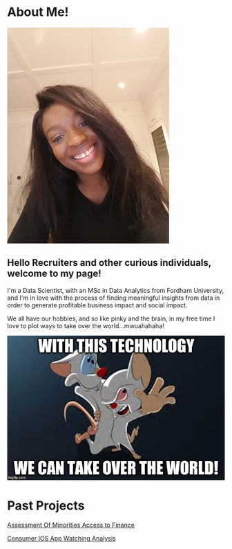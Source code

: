 # About Me!

![](Images/me_allsmiles.jpg)

## Hello Recruiters and other curious individuals, welcome to my page! 

I'm a Data Scientist, with an MSc in Data Analytics from Fordham University, and I'm in love with the process of finding meaningful insights from data in order to generate profitable business impact and social impact.

We all have our hobbies, and so like pinky and the brain, in my free time I love to plot ways to take over the world...mwuahahaha! 

![](Images/woour.jpg)


# Past Projects


[Assessment Of Minorities Access to Finance](https://enharry.github.io/Access-to-Finance/)

[Consumer IOS App Watching Analysis](https://enharry.github.io/watchtower/)
